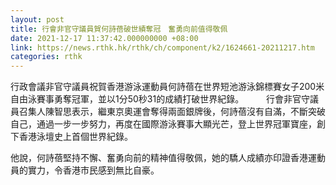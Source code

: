 ```yaml
---
layout: post
title: 行會非官守議員賀何詩蓓破世績奪冠　奮勇向前值得敬佩
date: 2021-12-17 11:37:42.000000000 +08:00
link: https://news.rthk.hk/rthk/ch/component/k2/1624661-20211217.htm
categories: rthk
---
```


行政會議非官守議員祝賀香港游泳運動員何詩蓓在世界短池游泳錦標賽女子200米自由泳賽事勇奪冠軍，並以1分50秒31的成績打破世界紀錄。
　　 
行會非官守議員召集人陳智思表示，繼東京奧運會奪得兩面銀牌後，何詩蓓沒有自滿，不斷突破自己，通過一步一步努力，再度在國際游泳賽事大顯光芒，登上世界冠軍寶座，創下香港泳壇史上首個世界紀錄。

他說，何詩蓓堅持不懈、奮勇向前的精神值得敬佩，她的驕人成績亦印證香港運動員的實力，令香港市民感到無比自豪。
